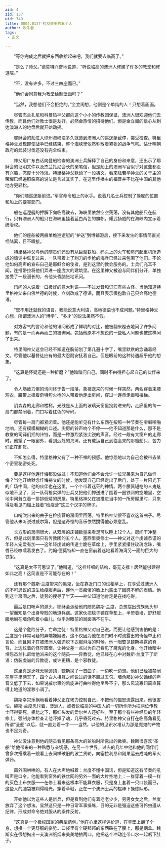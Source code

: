 ```yaml
---
aid: 4
zid: 137
uid: 749
title: 0004.0137-检疫营里的五个人
author: 吹牛者
tags: 
 - 正文

---
```




　　“等你完成之后就把东西收拾起来吧，我们就要去临高了。”

　　“是么？师父。”德莫特兴奋地说道，“听说临高的澳洲人修建了许多的教堂和修道院。”

　　“不，没有许多，不过三四座而已。”

　　“他们会同意我为教堂绘制壁画吗？”

　　“当然，我想他们不会拒绝的。”金立阁想，他倒是个单纯的人！只想着画画。

　　尽管杰兰扎尼和科曼热神父都向这个小小的传教团保证，澳洲人很欢迎他们去传教，而且他们对教士很是友好，必然会热情的招待他们。但是金立阁的信心从到达澳洲人的地盘后就开始动摇。

　　耶稣会的船进入琼州海峡没多久就遭到澳洲人的巡逻艇截停，接受检查。特里格神父发现即使战争已经结束，整个海峡里依然弥散着紧张的战争气氛。估计明朝政府的武装讨伐还没有完全结束。

　　神父用广东白话向登船检查的澳洲士兵解释了自己的身份和来意，还出示了耶稣会的证明文件以及杰兰扎尼会长的亲笔信，但是船上的澳洲军官似乎对这些都没有兴趣，态度十分冷淡。特里格神父默诵了一段祷文，看来陆若华神父的关于主的荣耀已经遍照临高的说法是言过其实了，在这里传播主的福音并不比在中国的其他地方更轻松。

　　“你们随巡逻艇前进。”军官命令船上的水手。说着几名士兵控制了操舵的位置和船上的要害部门。

　　船在巡逻艇的押解下向临高驶去，海峡里依然空空荡荡，没有其他船只在航行，只有澳洲人的船只在海峡里挂着蓝白两色的旗帜，耀武扬威的在海峡内宣示着统治权。

　　他们的座船被两艘单桅巡逻艇的“护送”到博铺港后，接下来发生的事情简直光怪陆离，目不暇接。

　　特里格神父与他的随员们还没有从巨型铁船、码头上的火车和蒸汽起重机所造成的惊诧中恢复过来，一队带着上了刺刀的步枪的海兵已经过来包围了他们。不论他如何高声的宣布自己是耶稣会的使者，是到这里的教会服务的。士兵们充耳不闻，连推带拉将他们弄进一座庞大的建筑里。在这里神父被迫与同伴们分开，单独接受了一段漫长的，令他头昏脑胀地讯问。

　　讯问的人说着一口极好的意大利语——不过发音和词汇有些古怪。当他知道特里格神父来自佛兰德的时候，立刻改成了德语，而且表示很抱歉自己只会高地德语。

　　“您不用迁就我的语言。我能说意大利语，高地德语也不成问题。”特里格神父心想，所谓澳洲人的“博学”、“多才”的说法果然不假。

　　对方客气的言论和他的讯问形成了鲜明的对比，他被翻来覆去地问了许多问题，有的是一而再再而三的被询问。包括他原本不想说的一些私人问题也被这样问了出来。

　　特里阁神父这会已经不知道在胸前划了第几遍十字了，嘴里默默的念诵着经文。尽管他以基督徒应有的最大忍耐安抚着自己。但是眼前的这种待遇超乎他的想象。

　　“这算是怀疑还是一种折磨？”他暗暗问自己。同时不由得担心起自己的伙伴来了。

　　令人筋疲力倦的询问终于告一段落，象被送来的时候一样突然，两名穿着束腰短衣，腰带上挂着奇特短火枪的人带着他走出房间，穿过一连串走廊和楼梯。

　　阴森森的走廊和楼梯，光线是从上面的玻璃天窗里投射进来的，走廊里的每一扇门都禁闭着，门口写着红色的号码。

　　尽管每一扇门都紧闭着。他还是能听见有什么东西在按照一种节奏在噼噼啪啪地响，还有模模糊糊的口述。尖厉的铃声响个不停——他不知道那是什么，那不是教堂的司铎们摇的铃铛，而是一种激烈紧张尖锐的声音。经过一段有大窗户的走廊时。他望了一眼窗外，看到远处的海湾，还有载运自己到临高来的那艘船只，苦力们正在卸货。

　　不知怎么得，特里格神父有了一种不祥的预感。他惊恐地以为自己会被带去某个密室秘密处死。

　　要是这样他连忏悔都没做过！不知道他们会不会允许一位兄弟来为自己做忏悔？当他开始默念忏悔祷文的时候，他发现自己已经走出了后门，处于一片阳光下的广场中间，他的伙伴也在这里，一个个带着迷茫的神情。两个腰佩短枪的人鬼魅似地不见了，另一队荷枪实弹的士兵又把他们押送进了围着一圈铁网的空地里，空地中间耸立着一排排低矮的房屋。特里格神父在被推进当中的一所房屋里时，只来得及看见门楣上挂着“检疫营”这三个汉字的牌子。

　　口哨吹出来的曲子在检疫营的房间里回荡。特里格神父很不喜欢这首曲子。尽管他从未听说过威尔第，但是这奇怪的音乐依然搅得他心烦意乱。

　　长方形的房间很大，从双层的床铺数量来看足可以睡上12个人。房间干净整齐，但是此刻里面只有传教团的五个人。塞西里奥修士——神父对这个虔诚恭谨的年轻人宠爱有加——这年轻虔诚的传道士跪在草席上，手里紧紧攥住玫瑰念珠，嘴唇已经哆嗦着发白了。约翰·德莫特却一直在窗前着迷地看着海湾另一面的巨大的铁架。

　　“这真是太不可思议了。”他叫道，“这样纤细的结构，毫无支撑！居然能够建得如此之高！这简直是不可能存在的！”

　　还有那个魏斯·兰度带来的黑鬼，坐在靠近门口的烂稻草上，在享受过澳洲人的不可思议的卫生检疫服务后，连他一贯痴傻的脸上也露出了困惑不解的表情。他到这个房间之后，徒劳的搜寻了半天——神父知道他肯定是在找吃得。

　　最后是口哨声的源头，耶稣会派给他的随员魏斯·兰度，总想摆出贵族派头却一望而知是个出身卑贱的地道兵痞。这家伙把毯子铺在草垫上，半倚着墙，舒舒服服地躺在墙角吹着小曲儿，似乎对眼前的局面满不在乎。

　　这是个危险分子，亡命之徒！特里格神父对自己说。而更让他感到害怕的是：兰度是个非常可疑的异端嫌疑者。这不仅因为他在澳门时不时流露出的奇怪举止和言论，而且刚才在被澳洲人强迫脱下衣服淋浴的时候，他一眼瞥见魏斯裸露的脊背，上边纹着的怪异图案，让神父差一点以为自己看见了魔鬼的化身。他开始暗中埋怨杰兰扎尼给他派来的这个随员——异教徒，他已经在心中对魏斯·兰度下了断语：伪装虔诚的异教徒，或许更糟，是个邪教徒。

　　这里真是乏味无聊透顶，魏斯换了一首曲子，一边吹一边想。他们已经被禁闭在屋子里两天了，四个白人相互之间说过的话不超过五句。墙角那边神父诵经的声音又低了下去，如果说威尔第的凯旋进行曲吵得他坐卧不宁，那么风流寡妇简直算得上地道的淫秽小调了。

　　魏斯幸灾乐祸地看着神父正在竭力控制自己，不把他的愠怒流露出来。他很害怕，魏斯·兰度思忖着，澳洲人，或者说临高的中国人的一切所作所为把两位传教士吓得要死，相比之下，那红头发的爱尔兰人还好些。至于那个有些神经质的年轻修士，强制身体检查让他吓掉了魂，几乎昏死过去。特里格神父自打在临高角看见所谓“圣船”以后，就一直划着十字——当然，以他的见识水准认为那是魔鬼的产物也不足为奇。

　　神父没注意到他的随员看见那条高大的轮船时所露出的微笑。魏斯很喜欢“圣船”给他带来的一种熟悉与亲切感，在另一个世界，过去的几年中他和他的同伴们曾多次搭乘着一艘看上去同样破旧的波兰货轮，向塞拉利昂和刚果运去成吨的军火弹药。

　　窗外闹哄哄的。有人在大声地喊着：兰度不懂中国话，但是知道这有节奏的吼叫声是口令。他能看到窗外的铁丝网的另外一面的大片空地上：一群穿着一模一样的灰色土布衣服——在修士看来这根本不能算衣服，只是身上套着一只口袋而已，这些人的脑袋被剃得精光，穿着草鞋，正在一个澳洲士兵的棍棒下操练队形。

　　开始他以为这些人是新兵，但是看到他们有着老老少少，男男女女之后，兰度放弃了这个想法。显然这只是一种日常军事操练，目的无非是强迫这些可怜虫遵从纪律，形成对命令绝对服从的条件反射。

　　“这真是一个极权国家的典型范例。”他在心里这样评价道，在草垫上翻了个身，想换一个更舒服的姿势。口袋里有个硬邦邦的东西硌在了腰上，那是烟盒。魏斯实在很想掏出一支澳洲纸烟来美美地抽两口。他把这个冲动连带口水一起咽下肚子。


